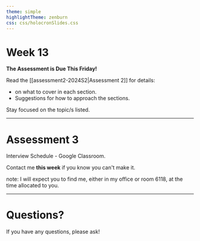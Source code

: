 ```yaml
---
theme: simple
highlightTheme: zenburn
css: css/holocronSlides.css
---
```


# Week 13

**The Assessment is Due This Friday!**

Read the [[assessment2-2024S2|Assessment 2]] for details:
- on what to cover in each section.
- Suggestions for how to approach the sections.

Stay focused on the topic/s listed.

---
# Assessment 3

Interview Schedule - Google Classroom.

Contact me **this week** if you know you can't make it.

note:
I will expect you to find me, either in my office or room 6118, at the time allocated to you.

---

# Questions?

If you have any questions, please ask!